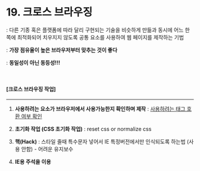 # 19. 크로스 브라우징

: 다른 기종 혹은 플랫폼에 따라 달리 구현되는 기술을 비슷하게 만듦과 동시에 어느 한쪽에 최적화되어 치우지지 않도록 공통 요소를 사용하여 웹 페이지를 제작하는 기법

: **가장 점유율이 높은 브라우저부터 맞추는 것이 좋다**

: **동일성이 아닌 동등성!!!**

<br>

#### [크로스 브라우징 작업]

----

1. **사용하려는 요소가 브라우저에서 사용가능한지 확인하며 제작** : [사용하려는 태그 호환 여부 확인](https://caniuse.com/)

2. **초기화 작업 (CSS 초기화 작업)** : reset css or normalize css

3. **핵(Hack)** : 스타일 줄때 특수문자 넣어서 IE 특정버전에서만 인식되도록 하는법 (사용 안함) - 어려운 유지보수

4. **IE용 주석을 이용**

   

